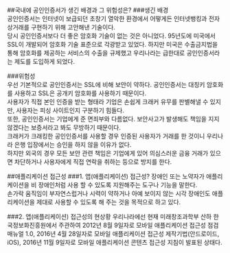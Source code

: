 ##국내에 공인인증서가 생긴 배경과 그 위험성은?
###생긴 배경  
공인인증서는 인터넷이 보급되던 초창기 열악한 환경에서 어떻게든 인터넷뱅킹과 전자상거래를 구현하기 위해 고안해낸 기술이다.  
당시 공인인증서보다 더 좋은 암호화 기술이 없는 것은 아니었다. 95년도에 미국에서 SSL이 개발되어 암호화 기술 표준으로 각광받고 있었다. 하지만 미국은 수출금지법을 통해 암호화를 제공하는 서비스의 수출을 규제했고 우리나라는 급한대로 공인인증서라는 제도를 도입하게 되었다.  

###위험성  
우선 기본적으로 공인인증서는 SSL에 비해 보안이 약하다. 공인인증서는 대칭키 암호화를 사용하고 SSL은 공개키 암호화를 사용하기 때문이다.  
사용자가 직접 본인 인증을 받는 형태라 기업은 손쉽게 크래커 유무를 판별해낼 수 있지만, 사용자는 피싱 사이트인지 구분하기 힘들다.  
또한, 공인인증서는 기업에게 준 면죄부와 다름없다. 보안사고가 발생해도 책임을 지지 않겠다는 보증서라고 봐도 무방하기 때문이다.  
크래커가 크래킹한 공인인증서를 사용할 경우 인증된 사용자가 거래를 한 것이니 우리나라 은행 입장에서는 승인을 하지 않을 이유가 없다.  
하지만 외국의 경우 모든 보안 관련 책임은 기업에게 있어 의심스러운 금융 거래가 있으면 차단하거나 사용자에게 직접 연락을 취하는 등으로 방지를 한다.  

##애플리케이션 접근성
###1. 앱(애플리케이션) 접근성?
장애인 또는 노약자가 애플리케이션을 비 장애인처럼 사용 할 수 있도록 지원해주는 도구나 기능을 말한다.  
손가락 움직임이 부자연스럽거나 시력이 약하거나 아예 보이지 않는 시각 장애인도 애플리케이션을 제대로 사용할 수 있도록 해 주는 것을 목적으로 하고 있다.   


###2. 앱(애플리케이션) 접근성의 현상황
우리나라에선 현재 미래창조과학부 산하 한국정보화진흥원에서 주관하여
2012년 8월 9일자로 모바일 애플리케이션 접근성 점검 매뉴얼 1.0,
2016년 4월 28일자로 모바일 애플리케이션 접근성 제작기법(안드로이드, iOS),
2016년 11월 9일자로 모바일 애플리케이션 콘텐츠 접근성 지침이 발표된 상태다.  

